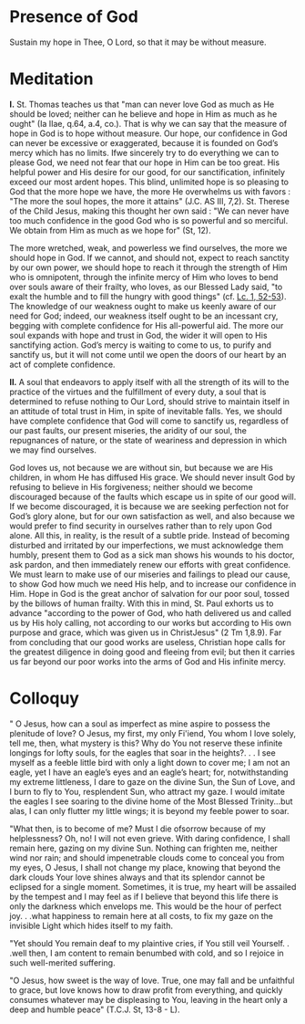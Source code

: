 # Presence of God

Sustain my hope in Thee, O Lord, so that it may be without measure.

# Meditation

**I.** St. Thomas teaches us that "man can never love God as much as He should be loved; neither can he believe and hope in Him as much as he ought" (Ia IIae, q.64, a.4, co.). That is why we can say that the measure of hope in God is to hope without measure. Our hope, our confidence in God can never be excessive or exaggerated, because it is founded on God’s mercy which has no limits. Ifwe sincerely try to do everything we can to please God, we need not fear that our hope in Him can be too great. His helpful power and His desire for our good, for our sanctification, infinitely exceed our most ardent hopes. This blind, unlimited hope is so pleasing to God that the more hope we have, the more He overwhelms us with favors : "The more the soul hopes, the more it attains" (J.C. AS III, 7,2). St. Therese of the Child Jesus, making this thought her own said : "We can never have too much confidence in the good God who is so powerful and so merciful. We obtain from Him as much as we hope for" (St, 12).

The more wretched, weak, and powerless we find ourselves, the more we should hope in God. If we cannot, and should not, expect to reach sanctity by our own power, we should hope to reach it through the strength of Him who is omnipotent, through the infinite mercy of Him who loves to bend over souls aware of their frailty, who loves, as our Blessed Lady said, "to exalt the humble and to fill the hungry with good things" (cf. [Lc. 1, 52-53](https://vulgata.online/bible/Lc.1?ed=DR2&vfn=DR2.Lc.1.52-53:vs)). The knowledge of our weakness ought to make us keenly aware of our need for God; indeed, our weakness itself ought to be an incessant cry, begging with complete confidence for His all-powerful aid. The more our soul expands with hope and trust in God, the wider it will open to His sanctifying action. God’s mercy is waiting to come to us, to purify and sanctify us, but it will not come until we open the doors of our heart by an act of complete confidence.

**II.** A soul that endeavors to apply itself with all the strength of its will to the practice of the virtues and the fulfillment of every duty, a soul that is determined to refuse nothing to Our Lord, should strive to maintain itself in an attitude of total trust in Him, in spite of inevitable falls. Yes, we should have complete confidence that God will come to sanctify us, regardless of our past faults, our present miseries, the aridity of our soul, the repugnances of nature, or the state of weariness and depression in which we may find ourselves.

God loves us, not because we are without sin, but because we are His children, in whom He has diffused His grace. We should never insult God by refusing to believe in His forgiveness; neither should we become discouraged because of the faults which escape us in spite of our good will. If we become discouraged, it is because we are seeking perfection not for God’s glory alone, but for our own satisfaction as well, and also because we would prefer to find security in ourselves rather than to rely upon God alone. All this, in reality, is the result of a subtle pride. Instead of becoming disturbed and irritated by our imperfections, we must acknowledge them humbly, present them to God as a sick man shows his wounds to his doctor, ask pardon, and then immediately renew our efforts with great confidence. We must learn to make use of our miseries and failings to plead our cause, to show God how much we need His help, and to increase our confidence in Him. Hope in God is the great anchor of salvation for our poor soul, tossed by the billows of human frailty. With this in mind, St. Paul exhorts us to advance "according to the power of God, who hath delivered us and called us by His holy calling, not according to our works but according to His own purpose and grace, which was given us in ChristJesus" (2 Tm 1,8.9). Far from concluding that our good works are useless, Christian hope calls for the greatest diligence in doing good and fleeing from evil; but then it carries us far beyond our poor works into the arms of God and His infinite mercy.

# Colloquy

" O Jesus, how can a soul as imperfect as mine aspire to possess the plenitude of love? O Jesus, my first, my only Fi'iend, You whom I love solely, tell me, then, what mystery is this? Why do You not reserve these infinite longings for lofty souls, for the eagles that soar in the heights?. . . I see myself as a feeble little bird with only a light down to cover me; I am not an eagle, yet I have an eagle’s eyes and an eagle’s heart; for, notwithstanding my extreme littleness, I dare to gaze on the divine Sun, the Sun of Love, and I burn to fly to You, resplendent Sun, who attract my gaze. I would imitate the eagles I see soaring to the divine home of the Most Blessed Trinity...but alas, I can only flutter my little wings; it is beyond my feeble power to soar.

"What then, is to become of me? Must I die ofsorrow because of my helplessness? Oh, no! I will not even grieve. With daring confidence, I shall remain here, gazing on my divine Sun. Nothing can frighten me, neither wind nor rain; and should impenetrable clouds come to conceal you from my eyes, O Jesus, I shall not change my place, knowing that beyond the dark clouds Your love shines always and that its splendor cannot be eclipsed for a single moment. Sometimes, it is true, my heart will be assailed by the tempest and I may feel as if I believe that beyond this life there is only the darkness which envelops me. This would be the hour of perfect joy. . .what happiness to remain here at all costs, to fix my gaze on the invisible Light which hides itself to my faith.

"Yet should You remain deaf to my plaintive cries, if You still veil Yourself. . .well then, I am content to remain benumbed with cold, and so I rejoice in such well-merited suffering.

"O Jesus, how sweet is the way of love. True, one may fall and be unfaithful to grace, but love knows how to draw profit from everything, and quickly consumes whatever may be displeasing to You, leaving in the heart only a deep and humble peace" (T.C.J. St, 13-8 - L).
